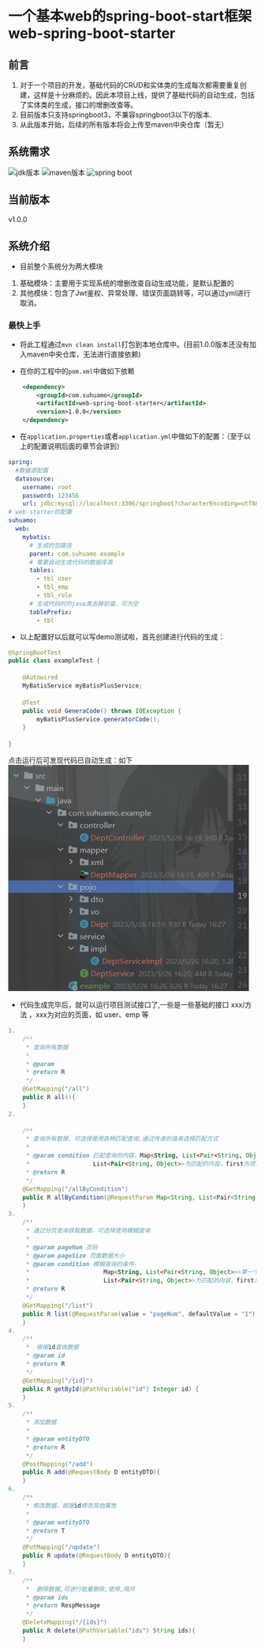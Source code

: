 # 一个基本web的spring-boot-start框架 web-spring-boot-starter


## 前言

1. 对于一个项目的开发，基础代码的CRUD和实体类的生成每次都需要重复创建，这样是十分麻烦的。因此本项目上线，提供了基础代码的自动生成，包括了实体类的生成，接口的增删改查等。
2. 目前版本只支持springboot3，不兼容springboot3以下的版本.
3. 从此版本开始，后续的所有版本将会上传至maven中央仓库（暂无）

## 系统需求

![jdk版本](https://img.shields.io/badge/java-17%2B-red.svg?style=for-the-badge&logo=appveyor) ![maven版本](https://img.shields.io/badge/maven-3.2.5%2B-red.svg?style=for-the-badge&logo=appveyor) ![spring boot](https://img.shields.io/badge/spring%20boot-3.0.0%2B-red.svg?style=for-the-badge&logo=appveyor)

## 当前版本

v1.0.0

## 系统介绍

- 目前整个系统分为两大模块
1. 基础模块：主要用于实现系统的增删改查自动生成功能，是默认配置的
2. 其他模块：包含了Jwt鉴权、异常处理、错误页面跳转等，可以通过yml进行取消。


### 最快上手

- 将此工程通过``mvn clean install``打包到本地仓库中。(目前1.0.0版本还没有加入maven中央仓库，无法进行直接依赖)

- 在你的工程中的``pom.xml``中做如下依赖

```xml
	<dependency>
		<groupId>com.suhuamo</groupId>
		<artifactId>web-spring-boot-starter</artifactId>
		<version>1.0.0</version>
	</dependency>
```

- 在``application.properties``或者``application.yml``中做如下的配置：（至于以上的配置说明后面的章节会讲到）

```yaml
spring:
  #数据源配置
  datasource:
    username: root
    password: 123456
    url: jdbc:mysql://localhost:3306/springboot?characterEncoding=utf8&useSSL=false&serverTimezone=UTC&
# web-starter的配置
suhuamo:
  web:
    mybatis:
      # 生成的包路径
      parent: com.suhuamo.example
      # 需要自动生成代码的数据库表
      tables:
        - tbl_user
        - tbl_emp
        - tbl_role
      # 生成代码时的java类去掉前缀，可为空
      tablePrefix:
        - tbl
```
- 以上配置好以后就可以写demo测试啦，首先创建进行代码的生成：

```java
@SpringBootTest
public class exampleTest {

    @Autowired
    MyBatisService myBatisPlusService;

    @Test
    public void GeneraCode() throws IOException {
        myBatisPlusService.generatorCode();
    }

}
```
点击运行后可发现代码已自动生成：如下
![img.png](img.png)
- 代码生成完毕后，就可以运行项目测试接口了,一些是一些基础的接口 xxx/方法 ，xxx为对应的页面，如 user、emp 等
```java
1.
    /**
     * 查询所有数据
     *
     * @param
     * @return R
     */
    @GetMapping("/all")
    public R all(){
    }
2.

    /**
     * 查询所有数据，可选择使用各种匹配查询,通过传递的值来选择匹配方式
     *
     * @param condition 匹配查询的内容，Map<String, List<Pair<String, Object>>> ，第一个String为匹配模式，like、eq等，
     *                  List<Pair<String, Object>>为匹配的内容，first为项，second为值
     * @return R
     */
    @GetMapping("/allByCondition")
    public R allByCondition(@RequestParam Map<String, List<Pair<String, Object>>> condition) {
    }
3.
    /**
     * 通过分页查询获取数据，可选择使用模糊查询
     *
     * @param pageNum 页码
     * @param pageSize 页面数据大小
     * @param condition 模糊查询的条件-
     *                     Map<String, List<Pair<String, Object>>>第一个String为匹配模式，like、eq等，
     *                     List<Pair<String, Object>>为匹配的内容，first为项，second为值
     * @return R
     */
    @GetMapping("/list")
    public R list(@RequestParam(value = "pageNum", defaultValue = "1") Integer pageNum, @RequestParam(value = "pageSize", defaultValue = "10") Integer pageSize, @RequestParam("condition") Map<String, List<Pair<String, Object>>> condition){
    }
4.
    /**
     *  根据id查询数据
     * @param id
     * @return R
     */
    @GetMapping("/{id}")
    public R getById(@PathVariable("id") Integer id) {
    }
5.
    /**
     * 添加数据
     *
     * @param entityDTO
     * @return R
     */
    @PostMapping("/add")
    public R add(@RequestBody D entityDTO){
    }
6.
    /**
     * 修改数据，根据id修改其他属性
     *
     * @param entityDTO
     * @return T
     */
    @PutMapping("/update")
    public R update(@RequestBody D entityDTO){
    }
7.
    /**
     *  删除数据,可进行批量删除,使用,隔开
     * @param ids
     * @return RespMessage
     */
    @DeleteMapping("/{ids}")
    public R delete(@PathVariable("ids") String ids){
    }
```